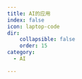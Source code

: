 ```yaml
---
title: AI的应用
index: false
icon: laptop-code
dir:
    collapsible: false
    order: 15
category:
  - AI

---
```



